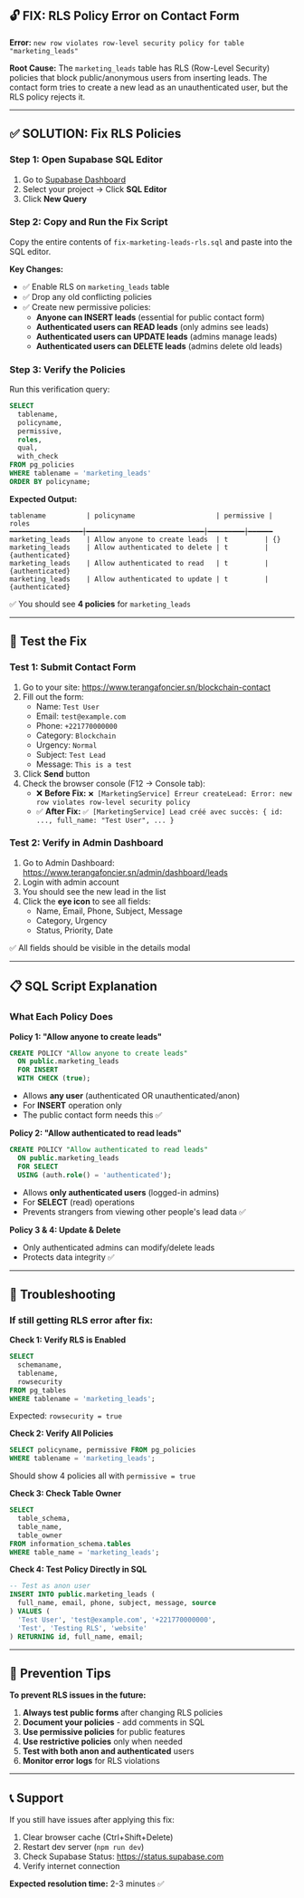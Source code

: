 ## 🔓 FIX: RLS Policy Error on Contact Form

**Error:** `new row violates row-level security policy for table "marketing_leads"`

**Root Cause:** The `marketing_leads` table has RLS (Row-Level Security) policies that block public/anonymous users from inserting leads. The contact form tries to create a new lead as an unauthenticated user, but the RLS policy rejects it.

---

## ✅ SOLUTION: Fix RLS Policies

### Step 1: Open Supabase SQL Editor

1. Go to [Supabase Dashboard](https://supabase.com/dashboard)
2. Select your project → Click **SQL Editor**
3. Click **New Query**

### Step 2: Copy and Run the Fix Script

Copy the entire contents of `fix-marketing-leads-rls.sql` and paste into the SQL editor.

**Key Changes:**
- ✅ Enable RLS on `marketing_leads` table
- ✅ Drop any old conflicting policies
- ✅ Create new permissive policies:
  - **Anyone can INSERT leads** (essential for public contact form)
  - **Authenticated users can READ leads** (only admins see leads)
  - **Authenticated users can UPDATE leads** (admins manage leads)
  - **Authenticated users can DELETE leads** (admins delete old leads)

### Step 3: Verify the Policies

Run this verification query:

```sql
SELECT 
  tablename,
  policyname,
  permissive,
  roles,
  qual,
  with_check
FROM pg_policies 
WHERE tablename = 'marketing_leads'
ORDER BY policyname;
```

**Expected Output:**
```
tablename          | policyname                    | permissive | roles
━━━━━━━━━━━━━━━━━━┼━━━━━━━━━━━━━━━━━━━━━━━━━━━━━┼━━━━━━━━━┼━━━━━━
marketing_leads    | Allow anyone to create leads  | t         | {}
marketing_leads    | Allow authenticated to delete | t         | {authenticated}
marketing_leads    | Allow authenticated to read   | t         | {authenticated}
marketing_leads    | Allow authenticated to update | t         | {authenticated}
```

✅ You should see **4 policies** for `marketing_leads`

---

## 🧪 Test the Fix

### Test 1: Submit Contact Form

1. Go to your site: https://www.terangafoncier.sn/blockchain-contact
2. Fill out the form:
   - Name: `Test User`
   - Email: `test@example.com`
   - Phone: `+221770000000`
   - Category: `Blockchain`
   - Urgency: `Normal`
   - Subject: `Test Lead`
   - Message: `This is a test`
3. Click **Send** button
4. Check the browser console (F12 → Console tab):
   - ❌ **Before Fix:** `❌ [MarketingService] Erreur createLead: Error: new row violates row-level security policy`
   - ✅ **After Fix:** `✅ [MarketingService] Lead créé avec succès: { id: ..., full_name: "Test User", ... }`

### Test 2: Verify in Admin Dashboard

1. Go to Admin Dashboard: https://www.terangafoncier.sn/admin/dashboard/leads
2. Login with admin account
3. You should see the new lead in the list
4. Click the **eye icon** to see all fields:
   - Name, Email, Phone, Subject, Message
   - Category, Urgency
   - Status, Priority, Date

✅ All fields should be visible in the details modal

---

## 📋 SQL Script Explanation

### What Each Policy Does

**Policy 1: "Allow anyone to create leads"**
```sql
CREATE POLICY "Allow anyone to create leads"
  ON public.marketing_leads
  FOR INSERT
  WITH CHECK (true);
```
- Allows **any user** (authenticated OR unauthenticated/anon)
- For **INSERT** operation only
- The public contact form needs this ✅

**Policy 2: "Allow authenticated to read leads"**
```sql
CREATE POLICY "Allow authenticated to read leads"
  ON public.marketing_leads
  FOR SELECT
  USING (auth.role() = 'authenticated');
```
- Allows **only authenticated users** (logged-in admins)
- For **SELECT** (read) operations
- Prevents strangers from viewing other people's lead data ✅

**Policy 3 & 4: Update & Delete**
- Only authenticated admins can modify/delete leads
- Protects data integrity ✅

---

## 🚨 Troubleshooting

### If still getting RLS error after fix:

**Check 1: Verify RLS is Enabled**
```sql
SELECT 
  schemaname,
  tablename,
  rowsecurity
FROM pg_tables 
WHERE tablename = 'marketing_leads';
```
Expected: `rowsecurity = true`

**Check 2: Verify All Policies**
```sql
SELECT policyname, permissive FROM pg_policies 
WHERE tablename = 'marketing_leads';
```
Should show 4 policies all with `permissive = true`

**Check 3: Check Table Owner**
```sql
SELECT 
  table_schema,
  table_name,
  table_owner
FROM information_schema.tables 
WHERE table_name = 'marketing_leads';
```

**Check 4: Test Policy Directly in SQL**
```sql
-- Test as anon user
INSERT INTO public.marketing_leads (
  full_name, email, phone, subject, message, source
) VALUES (
  'Test User', 'test@example.com', '+221770000000', 
  'Test', 'Testing RLS', 'website'
) RETURNING id, full_name, email;
```

---

## 📌 Prevention Tips

**To prevent RLS issues in the future:**

1. **Always test public forms** after changing RLS policies
2. **Document your policies** - add comments in SQL
3. **Use permissive policies** for public features
4. **Use restrictive policies** only when needed
5. **Test with both anon and authenticated** users
6. **Monitor error logs** for RLS violations

---

## 📞 Support

If you still have issues after applying this fix:

1. Clear browser cache (Ctrl+Shift+Delete)
2. Restart dev server (`npm run dev`)
3. Check Supabase Status: https://status.supabase.com
4. Verify internet connection

**Expected resolution time:** 2-3 minutes ✅
